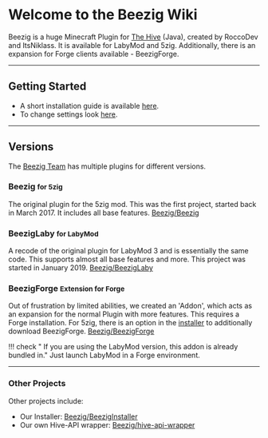 # Welcome to the Beezig Wiki
Beezig is a huge Minecraft Plugin for [The Hive](https://hivemc.com) (Java), created by RoccoDev and ItsNiklass.
It is available for LabyMod and 5zig. Additionally, there is an expansion for Forge clients available - BeezigForge.


****

## Getting Started

- A short installation guide is available [here](installation.md).
- To change settings look [here](settings.md).


****

## Versions
The [Beezig Team](https://github.com/Beezig/) has multiple plugins for different versions.

### Beezig <small>for 5zig</small>
The original plugin for the 5zig mod.
This was the first project, started back in March 2017.
It includes all base features.
[Beezig/Beezig](https://github.com/Beezig/Beezig)

### BeezigLaby <small>for LabyMod</small>

A recode of the original plugin for LabyMod 3 and is essentially the same code.
This supports almost all base features and more. This project was started in January 2019.
[Beezig/BeezigLaby](https://github.com/Beezig/BeezigLaby)

### BeezigForge <small>Extension for Forge</small>
Out of frustration by limited abilities, we created an 'Addon', which acts as an expansion for the normal Plugin with more features.
This requires a Forge installation.
For 5zig, there is an option in the [installer](installation.md) to additionally download BeezigForge.
[Beezig/BeezigForge](https://github.com/Beezig/BeezigForge)

!!! check " If you are using the LabyMod version, this addon is already bundled in."
    Just launch LabyMod in a Forge environment.


****

### Other Projects
Other projects include:

- Our Installer: [Beezig/BeezigInstaller](https://github.com/Beezig/BeezigInstaller)
- Our own Hive-API wrapper: [Beezig/hive-api-wrapper](https://github.com/Beezig/hive-api-wrapper)
